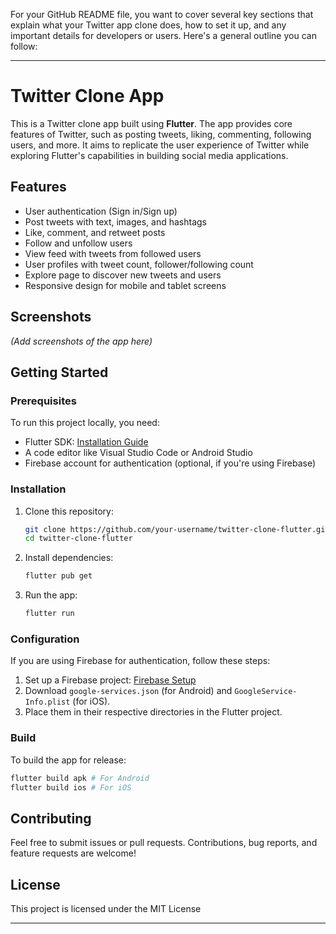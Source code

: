 For your GitHub README file, you want to cover several key sections that explain what your Twitter app clone does, how to set it up, and any important details for developers or users. Here's a general outline you can follow:

---

# Twitter Clone App

This is a Twitter clone app built using **Flutter**. The app provides core features of Twitter, such as posting tweets, liking, commenting, following users, and more. It aims to replicate the user experience of Twitter while exploring Flutter's capabilities in building social media applications.

## Features

- User authentication (Sign in/Sign up)
- Post tweets with text, images, and hashtags
- Like, comment, and retweet posts
- Follow and unfollow users
- View feed with tweets from followed users
- User profiles with tweet count, follower/following count
- Explore page to discover new tweets and users
- Responsive design for mobile and tablet screens

## Screenshots

*(Add screenshots of the app here)*

## Getting Started

### Prerequisites

To run this project locally, you need:

- Flutter SDK: [Installation Guide](https://flutter.dev/docs/get-started/install)
- A code editor like Visual Studio Code or Android Studio
- Firebase account for authentication (optional, if you're using Firebase)

### Installation

1. Clone this repository:
   ```bash
   git clone https://github.com/your-username/twitter-clone-flutter.git
   cd twitter-clone-flutter
   ```

2. Install dependencies:
   ```bash
   flutter pub get
   ```

3. Run the app:
   ```bash
   flutter run
   ```

### Configuration

If you are using Firebase for authentication, follow these steps:

1. Set up a Firebase project: [Firebase Setup](https://firebase.google.com/docs/flutter/setup)
2. Download `google-services.json` (for Android) and `GoogleService-Info.plist` (for iOS).
3. Place them in their respective directories in the Flutter project.

### Build

To build the app for release:

```bash
flutter build apk # For Android
flutter build ios # For iOS
```

## Contributing

Feel free to submit issues or pull requests. Contributions, bug reports, and feature requests are welcome!

## License

This project is licensed under the MIT License

---

